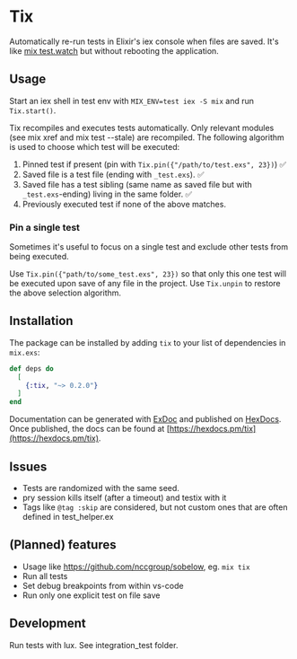 # Tix

Automatically re-run tests in Elixir's iex console when files are saved. It's like [mix test.watch](https://github.com/lpil/mix-test.watch) but without rebooting the application.

## Usage

Start an iex shell in test env with `MIX_ENV=test iex -S mix` and run `Tix.start()`.

Tix recompiles and executes tests automatically. Only relevant modules (see mix xref and mix test --stale) are recompiled.
The following algorithm is used to choose which test will be executed:

1. Pinned test if present (pin with `Tix.pin({"/path/to/test.exs", 23})`) ✅
2. Saved file is a test file (ending with `_test.exs`). ✅
3. Saved file has a test sibling (same name as saved file but with `_test.exs`-ending) living in the same folder. ✅
4. Previously executed test if none of the above matches.

### Pin a single test

Sometimes it's useful to focus on a single test and exclude other tests from being executed.

Use `Tix.pin({"path/to/some_test.exs", 23})` so that only this one test will be executed upon save of any file in the project.
Use `Tix.unpin` to restore the above selection algorithm.

## Installation

The package can be installed by adding `tix` to your list of dependencies in `mix.exs`:

```elixir
def deps do
  [
    {:tix, "~> 0.2.0"}
  ]
end
```

Documentation can be generated with [ExDoc](https://github.com/elixir-lang/ex_doc)
and published on [HexDocs](https://hexdocs.pm). Once published, the docs can
be found at [https://hexdocs.pm/tix](https://hexdocs.pm/tix).

## Issues

* Tests are randomized with the same seed.
* pry session kills itself (after a timeout) and testix with it
* Tags like `@tag :skip` are considered, but not custom ones that are often defined in test_helper.ex

## (Planned) features

* Usage like https://github.com/nccgroup/sobelow, eg. `mix tix`
* Run all tests
* Set debug breakpoints from within vs-code
* Run only one explicit test on file save

## Development

Run tests with lux. See integration_test folder.
